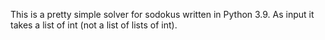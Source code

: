 This is a pretty simple solver for sodokus written in Python 3.9.
As input it takes a list of int (not a list of lists of int).
